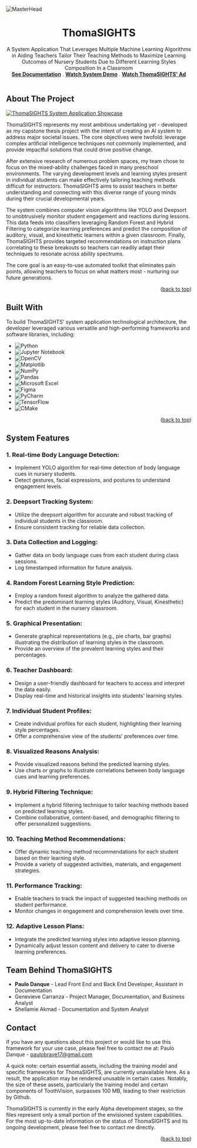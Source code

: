 <!-- PROJECT LOGO -->

  ![MasterHead](https://github.com/paulopoig/ThomaSIGHTS/assets/78188625/62df3cef-422d-4fe7-9e8b-946367249cba)

  <h1 align="center">ThomaSIGHTS</h1>

  <p align="center">
    A System Application That Leverages Multiple Machine Learning Algorithms in Aiding Teachers Tailor Their Teaching Methods to Maximize Learning Outcomes of Nursery Students Due to Different Learning Styles Composition In a Classroom
    <br />
    <a href="https://drive.google.com/file/d/1eMTATyIK4Uh_Yl0GJzQ8yhgtqbF75fE_/view?usp=sharing"><strong>See Documentation</strong></a>
    .
    <a href="https://youtu.be/7aUmeoz8KrI?si=hRX5-aCnJxkqTe42"><strong>Watch System Demo</strong></a>
    .
    <a href="https://youtu.be/gW8eqQgLIYc?si=w6pWKs6iOpxIGV27"><strong>Watch ThomaSIGHTS' Ad</strong></a>
    <br />
    <br />
   
  </p>
</div>


<!-- ABOUT THE PROJECT -->
## About The Project

<a href="https://www.behance.net/gallery/189594395/ThomaSIGHTS"><img src="https://github.com/paulopoig/ThomaSIGHTS/assets/78188625/b8c7ad8d-2a61-497e-9b31-6b6c3a89986f" alt="ThomaSIGHTS System Application Showcase"></a>

ThomaSIGHTS represents my most ambitious undertaking yet - developed as my capstone thesis project with the intent of creating an AI system to address major societal issues. The core objectives were twofold: leverage complex artificial intelligence techniques not commonly implemented, and provide impactful solutions that could drive positive change.

After extensive research of numerous problem spaces, my team chose to focus on the mixed-ability challenges faced in many preschool environments. The varying development levels and learning styles present in individual students can make effectively tailoring teaching methods difficult for instructors. ThomaSIGHTS aims to assist teachers in better understanding and connecting with this diverse range of young minds during their crucial developmental years.

The system combines computer vision algorithms like YOLO and Deepsort to unobtrusively monitor student engagement and reactions during lessons. This data feeds into classifiers leveraging Random Forest and Hybrid Filtering to categorize learning preferences and predict the composition of auditory, visual, and kinesthetic learners within a given classroom. Finally, ThomaSIGHTS provides targeted recommendations on instruction plans correlating to these breakouts so teachers can readily adapt their techniques to resonate across ability spectrums.

The core goal is an easy-to-use automated toolkit that eliminates pain points, allowing teachers to focus on what matters most - nurturing our future generations.


<p align="right">(<a href="#readme-top">back to top</a>)</p>



## Built With

To build ThomaSIGHTS' system application technological architecture, the developer leveraged various versatile and high-performing frameworks and software libraries, including:

* ![Python](https://img.shields.io/badge/python-3670A0?style=for-the-badge&logo=python&logoColor=ffdd54)
* ![Jupyter Notebook](https://img.shields.io/badge/jupyter-%23FA0F00.svg?style=for-the-badge&logo=jupyter&logoColor=white)
* ![OpenCV](https://img.shields.io/badge/opencv-%23white.svg?style=for-the-badge&logo=opencv&logoColor=white)
* ![Matplotlib](https://img.shields.io/badge/Matplotlib-%23ffffff.svg?style=for-the-badge&logo=Matplotlib&logoColor=black)
* ![NumPy](https://img.shields.io/badge/numpy-%23013243.svg?style=for-the-badge&logo=numpy&logoColor=white)
* ![Pandas](https://img.shields.io/badge/pandas-%23150458.svg?style=for-the-badge&logo=pandas&logoColor=white)
* ![Microsoft Excel](https://img.shields.io/badge/Microsoft_Excel-217346?style=for-the-badge&logo=microsoft-excel&logoColor=white)
* ![Figma](https://img.shields.io/badge/figma-%23F24E1E.svg?style=for-the-badge&logo=figma&logoColor=white)
* ![PyCharm](https://img.shields.io/badge/pycharm-143?style=for-the-badge&logo=pycharm&logoColor=black&color=black&labelColor=green)
* ![TensorFlow](https://img.shields.io/badge/TensorFlow-%23FF6F00.svg?style=for-the-badge&logo=TensorFlow&logoColor=white)
* ![CMake](https://img.shields.io/badge/CMake-%23008FBA.svg?style=for-the-badge&logo=cmake&logoColor=white)

  

<p align="right">(<a href="#readme-top">back to top</a>)</p>


<!-- SYSTEM FEATURES -->
## System Features

### 1. Real-time Body Language Detection:
* Implement YOLO algorithm for real-time detection of body language cues in nursery students.
* Detect gestures, facial expressions, and postures to understand engagement levels.
### 2. Deepsort Tracking System:
* Utilize the deepsort algorithm for accurate and robust tracking of individual students in the classroom.
* Ensure consistent tracking for reliable data collection.
### 3. Data Collection and Logging:
* Gather data on body language cues from each student during class sessions.
* Log timestamped information for future analysis.
### 4. Random Forest Learning Style Prediction:
* Employ a random forest algorithm to analyze the gathered data.
* Predict the predominant learning styles (Auditory, Visual, Kinesthetic) for each student in the nursery classroom.
### 5. Graphical Presentation:
* Generate graphical representations (e.g., pie charts, bar graphs) illustrating the distribution of learning styles in the classroom.
* Provide an overview of the prevalent learning styles and their percentages.
### 6. Teacher Dashboard:
* Design a user-friendly dashboard for teachers to access and interpret the data easily.
* Display real-time and historical insights into students' learning styles.
### 7. Individual Student Profiles:
* Create individual profiles for each student, highlighting their learning style percentages.
* Offer a comprehensive view of the students' preferences over time.
### 8. Visualized Reasons Analysis:
* Provide visualized reasons behind the predicted learning styles.
* Use charts or graphs to illustrate correlations between body language cues and learning preferences.
### 9. Hybrid Filtering Technique:
* Implement a hybrid filtering technique to tailor teaching methods based on predicted learning styles.
* Combine collaborative, content-based, and demographic filtering to offer personalized suggestions.
### 10. Teaching Method Recommendations:
* Offer dynamic teaching method recommendations for each student based on their learning style.
* Provide a variety of suggested activities, materials, and engagement strategies.
### 11. Performance Tracking:
* Enable teachers to track the impact of suggested teaching methods on student performance.
* Monitor changes in engagement and comprehension levels over time.
### 12. Adaptive Lesson Plans:
* Integrate the predicted learning styles into adaptive lesson planning.
* Dynamically adjust lesson content and delivery to cater to diverse learning preferences.


<!-- TEAM BEHIND THOMASIGHTS -->
## Team Behind ThomaSIGHTS
* <strong>Paulo Danque</strong> - Lead Front End and Back End Developer, Assistant in Documentation
* Genevieve Carranza - Project Manager, Documentation, and Business Analyst
* Shellamie Akmad - Documentation and System Analyst

<!-- CONTACT -->
## Contact
If you have any questions about this project or would like to use this framework for your use case, please feel free to contact me at:
Paulo Danque - paulobrave17@gmail.com

A quick note: certain essential assets, including the training model and specific frameworks for ThomaSIGHTS, are currently unavailable here. As a result, the application may be rendered unusable in certain cases. Notably, the size of these assets, particularly the training model and certain components of ToothVision, surpasses 100 MB, leading to their restriction by Github.

ThomaSIGHTS is currently in the early Alpha development stages, so the files represent only a small portion of the envisioned system capabilities. For the most up-to-date information on the status of ThomaSIGHTS and its ongoing development, please feel free to contact me directly.


<p align="right">(<a href="#readme-top">back to top</a>)</p>
